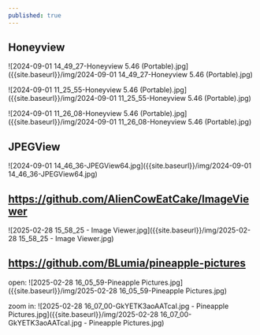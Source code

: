 ```yaml
---
published: true
---
```

## Honeyview

![2024-09-01 14_49_27-Honeyview 5.46 (Portable).jpg]({{site.baseurl}}/img/2024-09-01 14_49_27-Honeyview 5.46 (Portable).jpg)

![2024-09-01 11_25_55-Honeyview 5.46 (Portable).jpg]({{site.baseurl}}/img/2024-09-01 11_25_55-Honeyview 5.46 (Portable).jpg)

![2024-09-01 11_26_08-Honeyview 5.46 (Portable).jpg]({{site.baseurl}}/img/2024-09-01 11_26_08-Honeyview 5.46 (Portable).jpg)

## JPEGView

![2024-09-01 14_46_36-JPEGView64.jpg]({{site.baseurl}}/img/2024-09-01 14_46_36-JPEGView64.jpg)

## https://github.com/AlienCowEatCake/ImageViewer

![2025-02-28 15_58_25 - Image Viewer.jpg]({{site.baseurl}}/img/2025-02-28 15_58_25 - Image Viewer.jpg)

## https://github.com/BLumia/pineapple-pictures

open:
![2025-02-28 16_05_59-Pineapple Pictures.jpg]({{site.baseurl}}/img/2025-02-28 16_05_59-Pineapple Pictures.jpg)

zoom in:
![2025-02-28 16_07_00-GkYETK3aoAATcaI.jpg - Pineapple Pictures.jpg]({{site.baseurl}}/img/2025-02-28 16_07_00-GkYETK3aoAATcaI.jpg - Pineapple Pictures.jpg)

